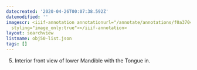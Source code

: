```yaml
---
datecreated: '2020-04-26T00:07:38.592Z'
datemodified: ''
imagescr: <iiif-annotation annotationurl="/annotate/annotations/f0a3704a-8751-11ea-a090-5254008afee6.json"
  styling="image_only:true"></iiif-annotation>
layout: searchview
listname: obj50-list.json
tags: []
---
```

5. Interior front view of lower Mandible with the Tongue in.